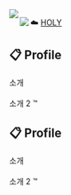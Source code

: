 <img align="left" src="https://cdn.discordapp.com/attachments/644776656203939850/879624289052135484/68747470733a2f2f692e696d6775722e636f6d2f394e757a5558612e676966.gif"/>

<a href="https://discord.com/users/585019634835783700"><img align="left" src="lanyard-profile-readme.vercel.app/api/585019634835783700?bg=18507A&animated=true&borderRadius=0px&idleMessage=I%20don%27t%20have%20anything%20to%20do%20now,%20so%20I%27m%20taking%20a%20break.%20If%20you%20need%20any%20help,%20you%20can%20DM%20me.%20<3"/></a>

:cloud: <a href="https://www.youtube.com/watch?v=oBPUfsozvoA">HOLY</a>

## :clipboard: Profile

소개 <br/><br/>소개 2 :tm:

## :clipboard: Profile

소개 <br/><br/>소개 2 :tm:
